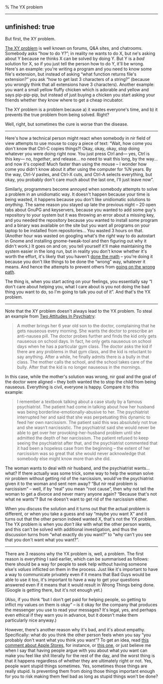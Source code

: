 % The YX problem

---
unfinished: true
---

But first, the XY problem.

[The XY problem](http://xyproblem.info/) is well known on forums, Q&A sites, and chatrooms. Somebody asks “how to do Y?”; in reality ne wants to do X, but ne's asking about Y because ne thinks X can be solved by doing Y. But Y is a *bad* solution for X, so if you just tell the person how to do Y, it'll be wrong. Here's an example: you're writing a program and you need to know some file's extension, but instead of asking “what function returns file's extension?” you ask “how to get last 3 characters of a string?” (because you wrongly think that all extensions have 3 characters). Another example: you want a small yellow fluffy chicken which is adorable and yellow and says pip-pip-pip, but instead of just buying a chicken you start asking your friends whether they know where to get a cheap incubator.

The XY problem is a problem because a) it wastes everyone's time, and b) it prevents the true problem from being solved. Right?

Well, right, but sometimes the cure is worse than the disease.

-----------------------------------------------------------------------------

Here's how a technical person might react when somebody in nir field of view attempts to use mouse to copy a piece of text: “Wait, how come you don't know that Ctrl-C copies things?! Okay, okay, okay, stop doing whatever you were doing right now. You just press Ctrl and— yes, Ctrl is this key— no, *together*, and release... no need to wait this long, by the way... and now it's copied! Much faster than using the mouse – I wonder how come you didn't know about it after using the computer for %N years. By the way, Ctrl-V pastes, and Ctrl-X cuts, and Ctrl-A selects everything, but okay, you probably don't care much about the last one, I'll just leave now”.

Similarly, programmers become annoyed when somebody attempts to solve a problem in an unidiomatic way. It doesn't happen because your time is being wasted, it happens because you don't like unidiomatic solutions to *anything*. The same reason you stayed up late the previous night – 20 open tabs about GnuPG and keyservers, because you wanted to add some guy's repository to your system but it was throwing an error about a missing key, and you needed the repository because you wanted to install some program and a binary was available on the site but you want all programs on your laptop to be installed from repositories... You wasted 3 hours on that. (Another hour was wasted on googling what's the *right* way to do autostart in Gnome and installing gnome-tweak-tool and then figuring out why it didn't work.) It goes on and on; you tell yourself it'll make maintaining the system easier in the long run, but in reality you don't know whether it's worth the effort, it's likely that you haven't [done the math][xkcd automation] – you're doing it because you don't like things to be done the “wrong” way, whatever it means. And hence the attempts to prevent others from [going on the wrong path][xkcd XY].

[xkcd automation]: https://xkcd.com/1205/
[xkcd XY]: http://xkcd.com/763/

The thing is, when you start acting on your feelings, you essentially say “I don't care about helping you, what I care about is you not doing the bad thing you want to do, so I'm going to talk you out of it”. And that's the YX problem.

-----------------------------------------------------------------------------

Note that the XY problem doesn't always lead to the YX problem. To steal an example from [Two Attitudes In Psychiatry][SSC attitudes]:

[SSC attitudes]: http://slatestarcodex.com/2016/02/24/two-attitudes-in-psychiatry/

> A mother brings her 6 year old son to the doctor, complaining that he gets nauseous every morning. She wants the doctor to prescribe an anti-nausea pill. The doctor probes further and finds the kid only gets nauseous on school days. In fact, he only gets nauseous on school days when he has a particular gym class. The doctor asks the kid if there are any problems in that gym class, and the kid is reluctant to say anything. After a while, he finally admits there is a bully in that class. The mother calls the school, and the school takes care of the bully. After that the kid is no longer nauseous in the mornings.

In this case, while the mother's solution was wrong, nir goal and the goal of the doctor were aligned – they both wanted the to stop the child from being nauseous. Everything is civil, everyone is happy. Compare it to this example:

> I remember a textbook talking about a case study by a famous psychiatrist. The patient had come in talking about how her husband was being borderline-emotionally-abusive to her. The psychiatrist interrupted her and said that she was perpetuating this dynamic to feed her own narcissism. The patient said this was absolutely not true and she wasn’t narcissistic. The psychiatrist said she would never be able to get over her provoking-her-husband problem until she admitted the depth of her narcissism. The patient refused to keep seeing the psychiatrist after that, and the psychiatrist commented that it had been a hopeless case from the beginning – the extent of her narcissism was so great that she would never acknowledge that somebody else might know more than she did.

The woman wants to deal with nir husband, and the psychiatrist wants... what? If there actually was some trick, some way to help the woman solve nir problem without getting rid of the narcissism, would've the psychiatrist given it to the woman and sent nem away? “But nir real problem is narcissism” – well, if by “real” you mean “root cause”, then why not tell the woman to get a divorce and never marry anyone again? “Because that's not what ne wants”? But ne doesn't want to get rid of the narcissism either.

When you discuss the solution and it turns out that the actual problem is different, or when you take a guess and say “maybe you want X” and it turns out that the other person indeed wanted X, that's not the YX problem. The YX problem is when you *don't like* with what the other person wants, and this can't be solved with additional investigation, and thus the discussion turns from “what exactly do you want?” to “why can't you see that you don't want what you want?”.

-----------------------------------------------------------------------------

There are 3 reasons why the YX problem is, well, a problem. The first reason is everything I said earlier, which can be summarised as follows: there should be a way for people to seek help without having someone else's *values* inflicted on them in the process. Just like it's important to have a way to communicate privately even if it means that Bad Guys would be able to use it too, it's important to have a way to get your questions answered even if it means that it would result in Wrong Things being done. (Google is getting there, but it's not enough yet.)

(Also, if you think “but I don't get paid for helping people, so getting to inflict my values on them is okay” – is it okay for the company that produces the messenger you use to read your messages? It's legal, yes, and perhaps even ethical if they warn you in advance, but it doesn't make them particularly nice anyway.)

However, there's another reason why it's bad, and it's about empathy. Specifically: what do you think the other person feels when you say “you probably don't want what you think you want”? To get an idea, read [this comment about Apple Stores](https://news.ycombinator.com/item?id=10024518), for instance, or [this one](https://news.ycombinator.com/item?id=9084152), or just believe me when I say that having people argue with you about what *you* want can make you feel like shit literally for the rest of the day, and the worst thing is that it happens regardless of whether they are ultimately right or not. Yes, people want stupid things sometimes. Yes, sometimes those things are really stupid. Is preventing them from doing those things important enough for you to risk making them feel bad as long as stupid things won't be done?
